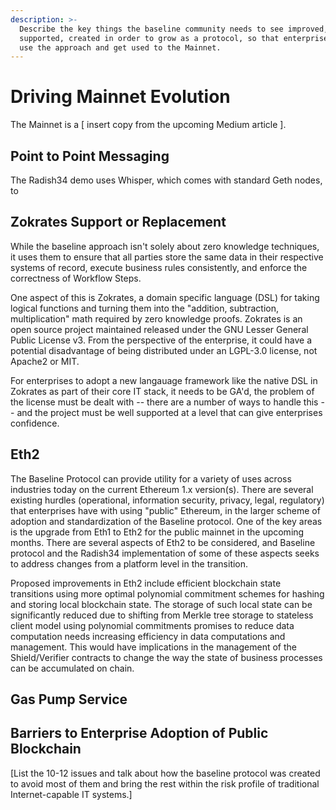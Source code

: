 ```yaml
---
description: >-
  Describe the key things the baseline community needs to see improved,
  supported, created in order to grow as a protocol, so that enterprises will
  use the approach and get used to the Mainnet.
---
```


# Driving Mainnet Evolution

The Mainnet is a \[ insert copy from the upcoming Medium article \].

## Point to Point Messaging
<!-- Whisper Depreciation   -->
The Radish34 demo uses Whisper, which comes with standard Geth nodes, to

## Zokrates Support or Replacement

While the baseline approach isn't solely about zero knowledge techniques, it uses them to ensure that all parties store the same data in their respective systems of record, execute business rules consistently, and enforce the correctness of Workflow Steps.

One aspect of this is Zokrates, a domain specific language \(DSL\) for taking logical functions and turning them into the "addition, subtraction, multiplication" math required by zero knowledge proofs. Zokrates is an open source project maintained released under the GNU Lesser General Public License v3. From the perspective of the enterprise, it could have a potential disadvantage of being distributed under an LGPL-3.0 license, not Apache2 or MIT.

For enterprises to adopt a new langauage framework like the native DSL in Zokrates as part of their core IT stack, it needs to be GA'd, the problem of the license must be dealt with -- there are a number of ways to handle this -- and the project must be well supported at a level that can give enterprises confidence.

## Eth2

The Baseline Protocol can provide utility for a variety of uses across industries today on the current Ethereum 1.x version(s). There are several existing hurdles (operational, information security, privacy, legal, regulatory) that enterprises have with using "public" Ethereum, in the larger scheme of adoption and standardization of the Baseline protocol. One of the key areas is the upgrade from Eth1 to Eth2 for the public mainnet in the upcoming months. There are several aspects of Eth2 to be considered, and Baseline protocol and the Radish34 implementation of some of these aspects seeks to address changes from a platform level in the transition.

Proposed improvements in Eth2 include efficient blockchain state transitions using more optimal polynomial commitment schemes for hashing and storing local blockchain state. The storage of such local state can be significantly reduced due to shifting from Merkle tree storage to stateless client model using polynomial commitments promises to reduce data computation needs increasing efficiency in data computations and management. This would have implications in the management of the Shield/Verifier contracts to change the way the state of business processes can be accumulated on chain.


## Gas Pump Service

## Barriers to Enterprise Adoption of Public Blockchain

\[List the 10-12 issues and talk about how the baseline protocol was created to avoid most of them and bring the rest within the risk profile of traditional Internet-capable IT systems.\]

